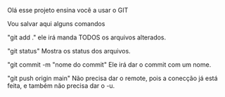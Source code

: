 Olá esse projeto ensina você a usar o GIT

Vou salvar aqui alguns comandos

"git add ." ele irá manda TODOS os arquivos alterados.

"git status" Mostra os status dos arquivos.

"git commit -m "nome do commit" Ele irá dar o commit com um nome.

"git push origin main" Não precisa dar o remote, pois a conecção já está feita, e também não precisa dar o -u.